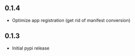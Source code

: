 ## 0.1.4

- Optimize app registration (get rid of manifest conversion)

## 0.1.3

- Initial pypi release
